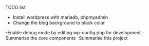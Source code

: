 TODO list 

- Install wordpress with mariadb, phpmyadmin   
- Change the blog background to black color 


-Enable debug mode by editing wp-config.php for development
-Summarise the core components 
-Summarise this project 

